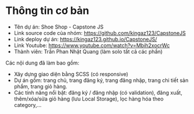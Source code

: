 # Thông tin cơ bản

- Tên dự án: Shoe Shop - Capstone JS
- Link source code của nhóm: https://github.com/kingaz123/CapstoneJS
- Link deploy dự án: https://kingaz123.github.io/CapstoneJS/
- Link Youtube: https://www.youtube.com/watch?v=Mbih2xocrWc
- Thành viên: Trần Phan Nhật Quang (làm solo tất cả các phần)

Các nội dung đã làm bao gồm:
- Xây dựng giao diện bằng SCSS (có responsive)
- Dự án gồm: trang chủ, trang đăng ký, trang đăng nhập, trang chi tiết sản phẩm, trang giỏ hàng.
- Các tính năng nổi bật: đăng ký / đăng nhập (có validation), đăng xuất, thêm/xóa/sửa giỏ hàng (lưu Local Storage), lọc hàng hóa theo category,...
